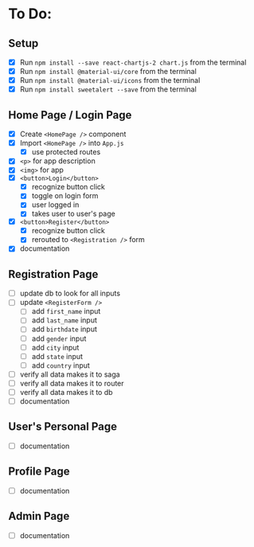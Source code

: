 # To Do:

## Setup

- [x] Run `npm install --save react-chartjs-2 chart.js` from the terminal
- [x] Run `npm install @material-ui/core` from the terminal
- [x] Run `npm install @material-ui/icons` from the terminal
- [x] Run `npm install sweetalert --save` from the terminal

## Home Page / Login Page

- [x] Create `<HomePage />` component
- [x] Import `<HomePage />` into `App.js`
  - [x] use protected routes
- [x] `<p>` for app description
- [x] `<img>` for app
- [x] `<button>Login</button>`
  - [x] recognize button click
  - [x] toggle on login form
  - [x] user logged in
  - [x] takes user to user's page
- [x] `<button>Register</button>`
  - [x] recognize button click
  - [x] rerouted to `<Registration />` form
- [x] documentation

## Registration Page

- [ ] update db to look for all inputs
- [ ] update `<RegisterForm />`
  - [ ] add `first_name` input
  - [ ] add `last_name` input
  - [ ] add `birthdate` input
  - [ ] add `gender` input
  - [ ] add `city` input
  - [ ] add `state` input
  - [ ] add `country` input
- [ ] verify all data makes it to saga
- [ ] verify all data makes it to router
- [ ] verify all data makes it to db
- [ ] documentation

## User's Personal Page

- [ ] documentation

## Profile Page

- [ ] documentation

## Admin Page

- [ ] documentation
